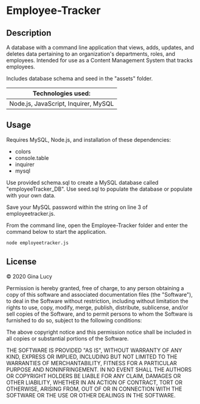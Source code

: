 # Employee-Tracker

## Description

A database with a command line application that views, adds, updates, and deletes data pertaining to an organization's departments, roles, and employees. Intended for use as a Content Management System that tracks employees.

Includes database schema and seed in the "assets" folder.

| Technologies used:                   |
| ------------------------------------ |
| Node.js, JavaScript, Inquirer, MySQL |

## Usage

Requires MySQL, Node.js, and installation of these dependencies:

- colors
- console.table
- inquirer
- mysql

Use provided schema.sql to create a MySQL database called "employeeTracker_DB". Use seed.sql to populate the database or populate with your own data.

Save your MySQL password within the string on line 3 of employeetracker.js.

From the command line, open the Employee-Tracker folder and enter the command below to start the application.

```sh
node employeetracker.js
```

## License

© 2020 Gina Lucy

Permission is hereby granted, free of charge, to any person obtaining a copy of this software and associated documentation files (the "Software"), to deal in the Software without restriction, including without limitation the rights to use, copy, modify, merge, publish, distribute, sublicense, and/or sell copies of the Software, and to permit persons to whom the Software is furnished to do so, subject to the following conditions:

The above copyright notice and this permission notice shall be included in all copies or substantial portions of the Software.

THE SOFTWARE IS PROVIDED "AS IS", WITHOUT WARRANTY OF ANY KIND, EXPRESS OR IMPLIED, INCLUDING BUT NOT LIMITED TO THE WARRANTIES OF MERCHANTABILITY, FITNESS FOR A PARTICULAR PURPOSE AND NONINFRINGEMENT. IN NO EVENT SHALL THE AUTHORS OR COPYRIGHT HOLDERS BE LIABLE FOR ANY CLAIM, DAMAGES OR OTHER LIABILITY, WHETHER IN AN ACTION OF CONTRACT, TORT OR OTHERWISE, ARISING FROM, OUT OF OR IN CONNECTION WITH THE SOFTWARE OR THE USE OR OTHER DEALINGS IN THE SOFTWARE.
